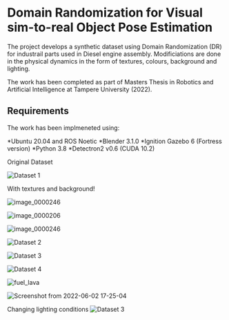 # Domain Randomization for Visual sim-to-real Object Pose Estimation 

The project develops a synthetic dataset using Domain Randomization (DR) for industrail parts used in Diesel engine assembly. Modificiations are done in the physical dynamics in the form of textures, colours, background and lighting. 

The work has been completed as part of Masters Thesis in Robotics and Artificial Intelligence at Tampere University (2022). 

## Requirements

The work has been implmeneted using:

*Ubuntu 20.04 and ROS Noetic
*Blender 3.1.0
*Ignition Gazebo 6 (Fortress version)
*Python 3.8
*Detectron2 v0.6 (CUDA 10.2)


Original Dataset

![Dataset 1](https://user-images.githubusercontent.com/84769093/166892994-880265d4-52c2-42a7-832d-5f8b2f543033.png)

With textures and background!

![image_0000246](https://user-images.githubusercontent.com/84769093/190931445-f0aa959b-f47e-4245-ac57-070ca17cefa7.png)

![image_0000206](https://user-images.githubusercontent.com/84769093/190931454-a3ac267f-6de8-4fef-9de7-f2bab9577280.png)

![image_0000246](https://user-images.githubusercontent.com/84769093/190931460-381d9a96-28f3-4c94-8190-1563add3a296.png)

![Dataset 2](https://user-images.githubusercontent.com/84769093/166893132-cadfd7d5-340b-4df1-8d89-7010775da0ca.png)

![Dataset 3](https://user-images.githubusercontent.com/84769093/174090219-ac120f86-bab4-40bf-80bf-1d52f7ac8e1b.png)

![Dataset 4](https://user-images.githubusercontent.com/84769093/174090307-e3e6e12b-c18f-4751-a9eb-af043a281522.png)

![fuel_lava](https://user-images.githubusercontent.com/84769093/171748532-fef1bb2f-74aa-4b52-89aa-bc1d16989582.png)

![Screenshot from 2022-06-02 17-25-04](https://user-images.githubusercontent.com/84769093/171748639-dc8e1eb2-d605-4393-9032-f31bdcd206cd.png)


Changing lighting conditions
![Dataset 3](https://user-images.githubusercontent.com/84769093/166893185-87f25729-63c4-4bd4-986a-742190e75297.png)

